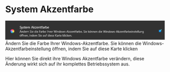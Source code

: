 # System Akzentfarbe

![image](/LiftDataManager/Docs/HelpImages/image105.png)  
Ändern Sie die Farbe Ihrer Windows-Akzentfarbe. Sie können die Windows-Akzentfarbeinstellung öffnen, indem Sie auf diese Karte klicken

Hier können Sie direkt ihre Windows Akzentfarbe verändern, diese Änderung wirkt sich auf ihr komplettes Betriebssystem aus.
